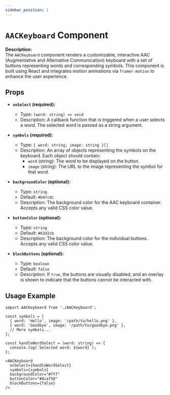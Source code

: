 ```yaml
---
sidebar_position: 1
---
```


# `AACKeyboard` Component

**Description:**  
The `AACKeyboard` component renders a customizable, interactive AAC (Augmentative and Alternative Communication) keyboard with a set of buttons representing words and corresponding symbols. This component is built using React and integrates motion animations via `framer-motion` to enhance the user experience.

## Props

- **`onSelect` (required):**
    - Type: `(word: string) => void`
    - Description: A callback function that is triggered when a user selects a word. The selected word is passed as a string argument.

- **`symbols` (required):**
    - Type: `{ word: string; image: string }[]`
    - Description: An array of objects representing the symbols on the keyboard. Each object should contain:
        - `word` (string): The word to be displayed on the button.
        - `image` (string): The URL to the image representing the symbol for that word.

- **`backgroundColor` (optional):**
    - Type: `string`
    - Default: `#b4fcdc`
    - Description: The background color for the AAC keyboard container. Accepts any valid CSS color value.

- **`buttonColor` (optional):**
    - Type: `string`
    - Default: `#63d2cb`
    - Description: The background color for the individual buttons. Accepts any valid CSS color value.

- **`blockButtons` (optional):**
    - Type: `boolean`
    - Default: `false`
    - Description: If `true`, the buttons are visually disabled, and an overlay is shown to indicate that the buttons cannot be interacted with.

## Usage Example

```tsx
import AACKeyboard from './AACKeyboard';

const symbols = [
  { word: 'Hello', image: '/path/to/hello.png' },
  { word: 'Goodbye', image: '/path/to/goodbye.png' },
  // More symbols...
];

const handleWordSelect = (word: string) => {
  console.log(`Selected word: ${word}`);
};

<AACKeyboard 
  onSelect={handleWordSelect} 
  symbols={symbols} 
  backgroundColor="#fff" 
  buttonColor="#4caf50" 
  blockButtons={false}
/>
```